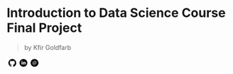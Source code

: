 # Introduction to Data Science Course Final Project
> by Kfir Goldfarb

<a href="https://github.com/kggold4"><img src="images/github.png" width="25px" height="25px" align="left"></a>
<a href="https://www.linkedin.com/in/kfir-goldfarb/"><img src="images/in.png"  width="25px" height="25px" align="left"></a>
<a href="mailto:kfir.goldfarb@msmail.ariel.ac.il"><img src="images/email.png" width="25px" height="25px" align="left"></a>